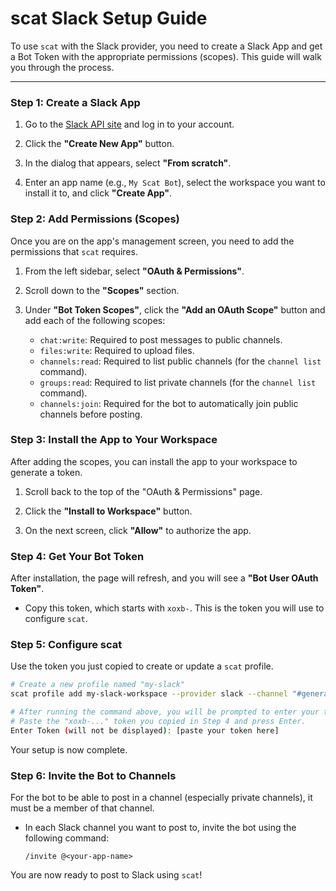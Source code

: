 # scat Slack Setup Guide

To use `scat` with the Slack provider, you need to create a Slack App and get a Bot Token with the appropriate permissions (scopes). This guide will walk you through the process.

---

### Step 1: Create a Slack App

1.  Go to the [Slack API site](https://api.slack.com/apps) and log in to your account.

2.  Click the **"Create New App"** button.

3.  In the dialog that appears, select **"From scratch"**.

4.  Enter an app name (e.g., `My Scat Bot`), select the workspace you want to install it to, and click **"Create App"**.

### Step 2: Add Permissions (Scopes)

Once you are on the app's management screen, you need to add the permissions that `scat` requires.

1.  From the left sidebar, select **"OAuth & Permissions"**.

2.  Scroll down to the **"Scopes"** section.

3.  Under **"Bot Token Scopes"**, click the **"Add an OAuth Scope"** button and add each of the following scopes:

    *   `chat:write`: Required to post messages to public channels.
    *   `files:write`: Required to upload files.
    *   `channels:read`: Required to list public channels (for the `channel list` command).
    *   `groups:read`: Required to list private channels (for the `channel list` command).
    *   `channels:join`: Required for the bot to automatically join public channels before posting.

### Step 3: Install the App to Your Workspace

After adding the scopes, you can install the app to your workspace to generate a token.

1.  Scroll back to the top of the "OAuth & Permissions" page.

2.  Click the **"Install to Workspace"** button.

3.  On the next screen, click **"Allow"** to authorize the app.

### Step 4: Get Your Bot Token

After installation, the page will refresh, and you will see a **"Bot User OAuth Token"**.

*   Copy this token, which starts with `xoxb-`. This is the token you will use to configure `scat`.

### Step 5: Configure scat

Use the token you just copied to create or update a `scat` profile.

```bash
# Create a new profile named "my-slack"
scat profile add my-slack-workspace --provider slack --channel "#general"

# After running the command above, you will be prompted to enter your token.
# Paste the "xoxb-..." token you copied in Step 4 and press Enter.
Enter Token (will not be displayed): [paste your token here]
```

Your setup is now complete.

### Step 6: Invite the Bot to Channels

For the bot to be able to post in a channel (especially private channels), it must be a member of that channel.

*   In each Slack channel you want to post to, invite the bot using the following command:

    ```
    /invite @<your-app-name>
    ```

You are now ready to post to Slack using `scat`!